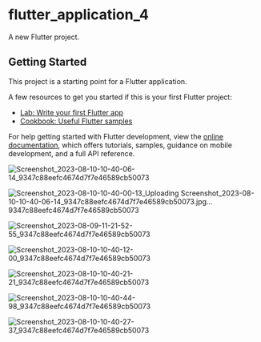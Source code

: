 # flutter_application_4

A new Flutter project.

## Getting Started

This project is a starting point for a Flutter application.

A few resources to get you started if this is your first Flutter project:

- [Lab: Write your first Flutter app](https://docs.flutter.dev/get-started/codelab)
- [Cookbook: Useful Flutter samples](https://docs.flutter.dev/cookbook)

For help getting started with Flutter development, view the
[online documentation](https://docs.flutter.dev/), which offers tutorials,
samples, guidance on mobile development, and a full API reference.

![Screenshot_2023-08-10-10-40-06-14_9347c88eefc4674d7f7e46589cb50073](https://github.com/Vinas-K-Lathiya/flutter_application_3_main/assets/118763065/776d9d5a-adf7-4f0c-a395-4236b0d81f00)

![Screenshot_2023-08-10-10-40-00-13_![Uploading Screenshot_2023-08-10-10-40-06-14_9347c88eefc4674d7f7e46589cb50073.jpg…]()
9347c88eefc4674d7f7e46589cb50073](https://github.com/Vinas-K-Lathiya/flutter_application_3_main/assets/118763065/5c0c37ec-95e0-4fff-ac95-f8653709cd90)

![Screenshot_2023-08-09-11-21-52-55_9347c88eefc4674d7f7e46589cb50073](https://github.com/Vinas-K-Lathiya/flutter_application_3_main/assets/118763065/08945e19-6a62-4340-9227-51d69d090cf2)

![Screenshot_2023-08-10-10-40-12-00_9347c88eefc4674d7f7e46589cb50073](https://github.com/Vinas-K-Lathiya/flutter_application_3_main/assets/118763065/b6fc9c4d-06d4-4d22-9678-43a7bceeed2c)


![Screenshot_2023-08-10-10-40-21-21_9347c88eefc4674d7f7e46589cb50073](https://github.com/Vinas-K-Lathiya/flutter_application_3_main/assets/118763065/c7438069-215d-4ca4-8c3c-b3c19829834a)


![Screenshot_2023-08-10-10-40-44-98_9347c88eefc4674d7f7e46589cb50073](https://github.com/Vinas-K-Lathiya/flutter_application_3_main/assets/118763065/04fe03ea-a741-4ca4-b72a-828eec5574a6)

![Screenshot_2023-08-10-10-40-27-37_9347c88eefc4674d7f7e46589cb50073](https://github.com/Vinas-K-Lathiya/flutter_application_3_main/assets/118763065/dbd4fdd8-de9a-4ef2-86f5-538f85646efc)

